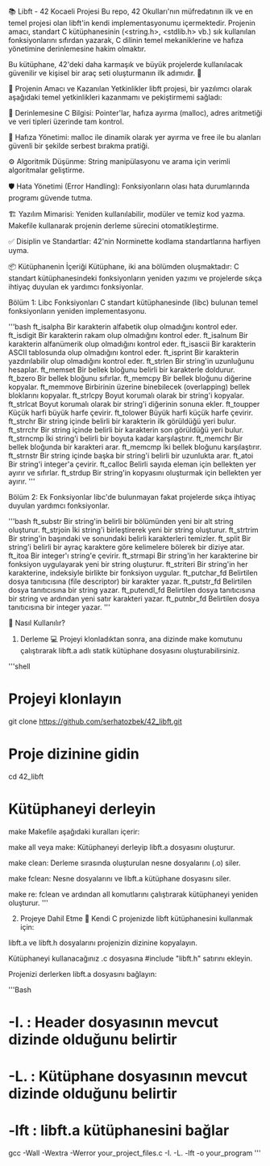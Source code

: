 📚 Libft - 42 Kocaeli Projesi
Bu repo, 42 Okulları'nın müfredatının ilk ve en temel projesi olan libft'in kendi implementasyonumu içermektedir. Projenin amacı, standart C kütüphanesinin (<string.h>, <stdlib.h> vb.) sık kullanılan fonksiyonlarını sıfırdan yazarak, C dilinin temel mekaniklerine ve hafıza yönetimine derinlemesine hakim olmaktır.

Bu kütüphane, 42'deki daha karmaşık ve büyük projelerde kullanılacak güvenilir ve kişisel bir araç seti oluşturmanın ilk adımıdır. 🧰

🎯 Projenin Amacı ve Kazanılan Yetkinlikler
libft projesi, bir yazılımcı olarak aşağıdaki temel yetkinlikleri kazanmamı ve pekiştirmemi sağladı:

🧠 Derinlemesine C Bilgisi: Pointer'lar, hafıza ayırma (malloc), adres aritmetiği ve veri tipleri üzerinde tam kontrol.

💾 Hafıza Yönetimi: malloc ile dinamik olarak yer ayırma ve free ile bu alanları güvenli bir şekilde serbest bırakma pratiği.

⚙️ Algoritmik Düşünme: String manipülasyonu ve arama için verimli algoritmalar geliştirme.

🛡️ Hata Yönetimi (Error Handling): Fonksiyonların olası hata durumlarında programı güvende tutma.

🏗️ Yazılım Mimarisi: Yeniden kullanılabilir, modüler ve temiz kod yazma. Makefile kullanarak projenin derleme sürecini otomatikleştirme.

✅ Disiplin ve Standartlar: 42'nin Norminette kodlama standartlarına harfiyen uyma.

📦 Kütüphanenin İçeriği
Kütüphane, iki ana bölümden oluşmaktadır: C standart kütüphanesindeki fonksiyonların yeniden yazımı ve projelerde sıkça ihtiyaç duyulan ek yardımcı fonksiyonlar.

Bölüm 1: Libc Fonksiyonları
C standart kütüphanesinde (libc) bulunan temel fonksiyonların yeniden implementasyonu.

'''bash
ft_isalpha	Bir karakterin alfabetik olup olmadığını kontrol eder.
ft_isdigit	Bir karakterin rakam olup olmadığını kontrol eder.
ft_isalnum	Bir karakterin alfanümerik olup olmadığını kontrol eder.
ft_isascii	Bir karakterin ASCII tablosunda olup olmadığını kontrol eder.
ft_isprint	Bir karakterin yazdırılabilir olup olmadığını kontrol eder.
ft_strlen	Bir string'in uzunluğunu hesaplar.
ft_memset	Bir bellek bloğunu belirli bir karakterle doldurur.
ft_bzero	Bir bellek bloğunu sıfırlar.
ft_memcpy	Bir bellek bloğunu diğerine kopyalar.
ft_memmove	Birbirinin üzerine binebilecek (overlapping) bellek bloklarını kopyalar.
ft_strlcpy	Boyut korumalı olarak bir string'i kopyalar.
ft_strlcat	Boyut korumalı olarak bir string'i diğerinin sonuna ekler.
ft_toupper	Küçük harfi büyük harfe çevirir.
ft_tolower	Büyük harfi küçük harfe çevirir.
ft_strchr	Bir string içinde belirli bir karakterin ilk görüldüğü yeri bulur.
ft_strrchr	Bir string içinde belirli bir karakterin son görüldüğü yeri bulur.
ft_strncmp	İki string'i belirli bir boyuta kadar karşılaştırır.
ft_memchr	Bir bellek bloğunda bir karakteri arar.
ft_memcmp	İki bellek bloğunu karşılaştırır.
ft_strnstr	Bir string içinde başka bir string'i belirli bir uzunlukta arar.
ft_atoi	Bir string'i integer'a çevirir.
ft_calloc	Belirli sayıda eleman için bellekten yer ayırır ve sıfırlar.
ft_strdup	Bir string'in kopyasını oluşturmak için bellekten yer ayırır.
'''

Bölüm 2: Ek Fonksiyonlar
libc'de bulunmayan fakat projelerde sıkça ihtiyaç duyulan yardımcı fonksiyonlar.

'''bash
ft_substr	Bir string'in belirli bir bölümünden yeni bir alt string oluşturur.
ft_strjoin	İki string'i birleştirerek yeni bir string oluşturur.
ft_strtrim	Bir string'in başındaki ve sonundaki belirli karakterleri temizler.
ft_split	Bir string'i belirli bir ayraç karaktere göre kelimelere bölerek bir diziye atar.
ft_itoa	Bir integer'ı string'e çevirir.
ft_strmapi	Bir string'in her karakterine bir fonksiyon uygulayarak yeni bir string oluşturur.
ft_striteri	Bir string'in her karakterine, indeksiyle birlikte bir fonksiyon uygular.
ft_putchar_fd	Belirtilen dosya tanıtıcısına (file descriptor) bir karakter yazar.
ft_putstr_fd	Belirtilen dosya tanıtıcısına bir string yazar.
ft_putendl_fd	Belirtilen dosya tanıtıcısına bir string ve ardından yeni satır karakteri yazar.
ft_putnbr_fd	Belirtilen dosya tanıtıcısına bir integer yazar.
'''

🚀 Nasıl Kullanılır?
1. Derleme 💻
Projeyi klonladıktan sonra, ana dizinde make komutunu çalıştırarak libft.a adlı statik kütüphane dosyasını oluşturabilirsiniz.

'''shell

# Projeyi klonlayın
git clone https://github.com/serhatozbek/42_libft.git

# Proje dizinine gidin
cd 42_libft

# Kütüphaneyi derleyin
make
Makefile aşağıdaki kuralları içerir:

make all veya make: Kütüphaneyi derleyip libft.a dosyasını oluşturur.

make clean: Derleme sırasında oluşturulan nesne dosyalarını (.o) siler.

make fclean: Nesne dosyalarını ve libft.a kütüphane dosyasını siler.

make re: fclean ve ardından all komutlarını çalıştırarak kütüphaneyi yeniden oluşturur.
'''

2. Projeye Dahil Etme 🔗
Kendi C projenizde libft kütüphanesini kullanmak için:

libft.a ve libft.h dosyalarını projenizin dizinine kopyalayın.

Kütüphaneyi kullanacağınız .c dosyasına #include "libft.h" satırını ekleyin.

Projenizi derlerken libft.a dosyasını bağlayın:

'''Bash

# -I. : Header dosyasının mevcut dizinde olduğunu belirtir
# -L. : Kütüphane dosyasının mevcut dizinde olduğunu belirtir
# -lft : libft.a kütüphanesini bağlar
gcc -Wall -Wextra -Werror your_project_files.c -I. -L. -lft -o your_program
'''